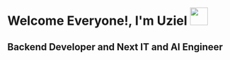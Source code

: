 # Welcome Everyone!, I'm Uziel <img src="https://media.giphy.com/media/vFKqnCdLPNOKc/giphy.gif" width="40" height="40" />
<h2>Backend Developer and Next IT and AI Engineer</h2>



